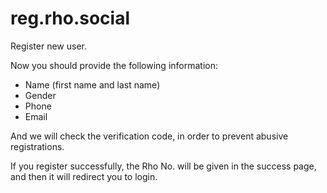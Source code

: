 # reg.rho.social

Register new user.

Now you should provide the following information:
- Name (first name and last name)
- Gender
- Phone
- Email

And we will check the verification code, in order to prevent abusive registrations.

If you register successfully, the Rho No. will be given in the success page, and
then it will redirect you to login.